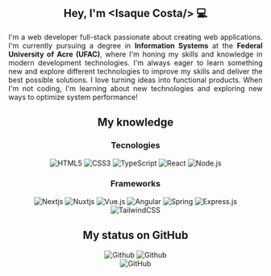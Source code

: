 <main align="center">
  <div>
    <h2>Hey, I'm &lt;Isaque Costa/&gt; 💻</h2>
    <p align="justify">
    I'm a web developer full-stack passionate about creating web applications. I'm currently pursuing a degree in <strong>Information Systems</strong> at the <strong>Federal University of Acre (UFAC)</strong>, where I'm honing my skills and knowledge in modern development technologies. I'm always eager to learn something new and explore different technologies to improve my skills and deliver the best possible solutions. I love turning ideas into functional products. When I'm not coding, I'm learning about new technologies and exploring new ways to optimize system performance!
    </p>
  </div>
  
  <h2 align="center">My knowledge</h2>
  <div align="center">
    <h3 align="center">Tecnologies</h3>
    <img src="https://img.shields.io/badge/HTML5-101010?style=for-the-badge&logo=html5&logoColor=e34f26" alt="HTML5" />
    <img src="https://img.shields.io/badge/CSS3-101010?style=for-the-badge&logo=css3&logoColor=00afe1" alt="CSS3" />
    <img src="https://img.shields.io/badge/TypeScript-101010?style=for-the-badge&logo=typescript&logoColor=transparent" alt="TypeScript" />
    <img src="https://img.shields.io/badge/React-101010?style=for-the-badge&logo=react&logoColor=" alt="React" />
    <img src="https://img.shields.io/badge/Node.js-101010?style=for-the-badge&logo=node.js&logoColor=6cc24a" alt="Node.js" />
  </div>
  
  <div align="center">
    <h3 align="center">Frameworks</h3>
    <img src="https://img.shields.io/badge/Nextjs-101010?style=for-the-badge&logo=next.js&logoColor=transparent" alt="Nextjs" />
    <img src="https://img.shields.io/badge/Nuxtjs-101010?style=for-the-badge&logo=nuxt.js&logoColor=transparent" alt="Nuxtjs" />
    <img src="https://img.shields.io/badge/Vue.js-101010?style=for-the-badge&logo=vue.js&logoColor=42b883" alt="Vue.js" />
    <img src="https://img.shields.io/badge/Angular-101010?style=for-the-badge&logo=angular&logoColor=red" alt="Angular" />
    <img src="https://img.shields.io/badge/Spring-101010?style=for-the-badge&logo=spring&logoColor=08000" alt="Spring" />
    <img src="https://img.shields.io/badge/Express.js-101010?style=for-the-badge&logo=express&logoColor=white" alt="Express.js" />
    <img src="https://img.shields.io/badge/TailwindCSS-101010?style=for-the-badge&logo=tailwindcss&logoColor=transparent" alt="TailwindCSS" />
  </div>
  
  <div>
  <h2 align="center">My status on GitHub</h2>
    <div align="center">
      <img src="https://github-readme-stats.vercel.app/api?username=Isaque16&theme=dark&show_icons=true&hide_border=true&count_private=true&locale=en" alt="Github" />
      <img src="https://github-readme-streak-stats.herokuapp.com/?user=Isaque16&theme=dark&hide_border=true&locale=en" alt="Github" />
      <br />
      <img src="https://github-readme-stats.vercel.app/api/top-langs/?username=Isaque16&theme=dark&show_icons=true&hide_border=true&layout=compact&locale=en" alt="GitHub" />
    </div>
  </div>
</main>
